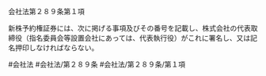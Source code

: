 会社法第２８９条第１項

新株予約権証券には、次に掲げる事項及びその番号を記載し、株式会社の代表取締役（指名委員会等設置会社にあっては、代表執行役）がこれに署名し、又は記名押印しなければならない。

#会社法
#会社法/第２８９条
#会社法/第２８９条/第１項
